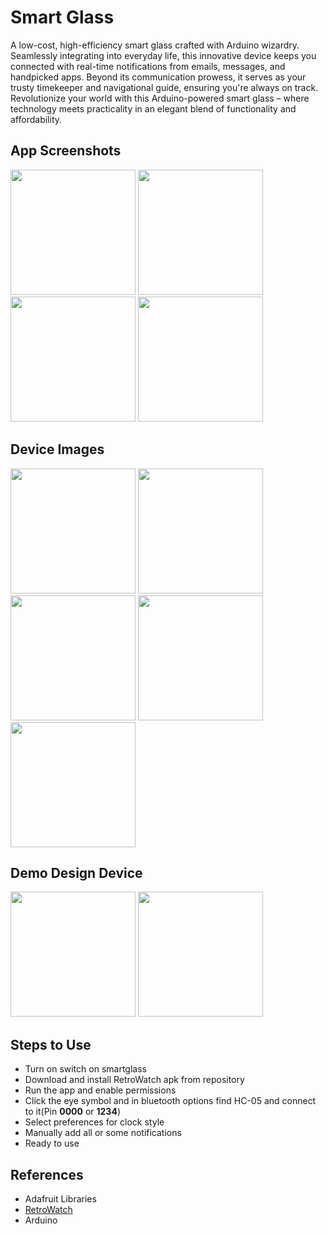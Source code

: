 # Smart Glass
A low-cost, high-efficiency smart glass crafted with Arduino wizardry. Seamlessly integrating into everyday life, this innovative device keeps you connected with real-time notifications from emails, messages, and handpicked apps. Beyond its communication prowess, it serves as your trusty timekeeper and navigational guide, ensuring you're always on track. Revolutionize your world with this Arduino-powered smart glass – where technology meets practicality in an elegant blend of functionality and affordability.

## App Screenshots
[]()
<img src="https://github.com/yashas-hm/Smart-Glass/blob/main/images/8.jpg" width="200">
<img src="https://github.com/yashas-hm/Smart-Glass/blob/main/images/9.jpg" width="200">
<img src="https://github.com/yashas-hm/Smart-Glass/blob/main/images/10.jpg" width="200">
<img src="https://github.com/yashas-hm/Smart-Glass/blob/main/images/11.jpg" width="200">
 
## Device Images
[]()
<img src="https://github.com/yashas-hm/Smart-Glass/blob/main/images/1.jpg" width="200">
<img src="https://github.com/yashas-hm/Smart-Glass/blob/main/images/2.jpg" height="200">
<img src="https://github.com/yashas-hm/Smart-Glass/blob/main/images/3.jpg" height="200">
<img src="https://github.com/yashas-hm/Smart-Glass/blob/main/images/4.jpg" height="200">
<img src="https://github.com/yashas-hm/Smart-Glass/blob/main/images/5.jpg" height="200">
 
## Demo Design Device
[]()
<img src="https://github.com/yashas-hm/Smart-Glass/blob/main/images/6.jpg" width="200">
<img src="https://github.com/yashas-hm/Smart-Glass/blob/main/images/7.jpg" height="200">

## Steps to Use
- Turn on switch on smartglass 
- Download and install RetroWatch apk from repository
- Run the app and enable permissions
- Click the eye symbol and in bluetooth options find HC-05 and connect to it(Pin <b>0000</b> or <b>1234</b>)
- Select preferences for clock style 
- Manually add all or some notifications
- Ready to use

## References
- Adafruit Libraries
- [RetroWatch](https://embedded-lab.com/blog/retrowatch-a-diy-smartwatch-using-arduino/)
- Arduino
